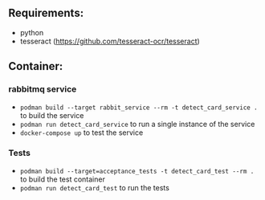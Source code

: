 ## Requirements:

- python
- tesseract (https://github.com/tesseract-ocr/tesseract)

## Container:

### rabbitmq service
- `podman build --target rabbit_service --rm -t detect_card_service .` to build the service
- `podman run detect_card_service` to run a single instance of the service
- `docker-compose up` to test the service

### Tests
- `podman build --target=acceptance_tests -t detect_card_test --rm .` to build the test container
- `podman run detect_card_test` to run the tests

